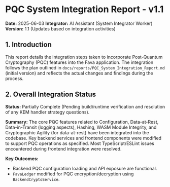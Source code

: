 # PQC System Integration Report - v1.1

**Date:** 2025-06-03
**Integrator:** AI Assistant (System Integrator Worker)
**Version:** 1.1 (Updates based on integration activities)

## 1. Introduction

This report details the integration steps taken to incorporate Post-Quantum Cryptography (PQC) features into the Fava application. The integration follows the plan outlined in `docs/reports/PQC_System_Integration_Report.md` (initial version) and reflects the actual changes and findings during the process.

## 2. Overall Integration Status

**Status:** Partially Complete (Pending build/runtime verification and resolution of any KEM handler strategy questions).

**Summary:**
The core PQC features related to Configuration, Data-at-Rest, Data-in-Transit (logging aspects), Hashing, WASM Module Integrity, and Cryptographic Agility (for data-at-rest) have been integrated into the codebase. Key backend services and frontend components were modified to support PQC operations as specified. Most TypeScript/ESLint issues encountered during frontend integration were resolved.

**Key Outcomes:**
- Backend PQC configuration loading and API exposure are functional.
- `FavaLedger` modified for PQC encryption/decryption using `BackendCryptoService`.
